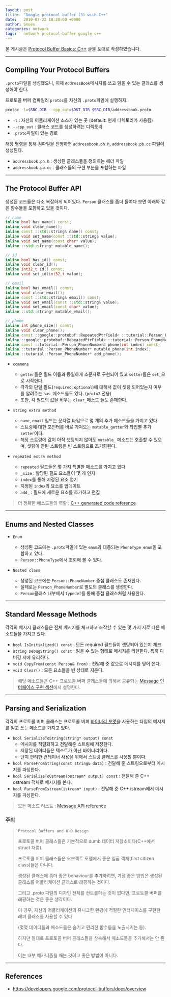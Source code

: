 ```yaml
---
layout: post
title:  "Google protocol buffer (3) with C++"
date:   2019-07-22 18:20:00 +0900
author: Gnues
categories: network
tags:	network protocol-buffer google c++
---
```


본 게시글은 [Protocol Buffer Basics: C++](https://developers.google.com/protocol-buffers/docs/cpptutorial) 글을 토대로 작성하였습니다.

***

## Compiling Your Protocol Buffers

`.proto`파일을 생성했으니, 이제 `AddressBook`메시지를 쓰고 읽을 수 있는 클래스를 생성해야 한다.

프로토콜 버퍼 컴파일러 `protoc`를 자신의 `.proto`파일에 실행하자.

```sh
protoc -l=$SRC_DIR --cpp_out=$DST_DIR $SRC_DIR/addressbook.proto
```

- `-l` : 자신의 어플리케이션 소스가 있는 곳 (default: 현재 디렉토리가 사용됨)
- `--cpp_out` : 클래스 코드를 생성하려는 디렉토리
- `.proto`파일이 있는 경로

해당 명령을 통해 컴파일을 진행하면 `addressbook.ph.h`, `addressbook.pb.cc` 파일이 생성된다.

- `addressbook.ph.h` : 생성된 클래스들을 정의하는 헤더 파일
- `addressbook.pb.cc` : 클래스들의 구현 부분을 포함하는 파일

***

## The Protocol Buffer API

생성된 코드들은 다소 복잡하게 되어있다. `Person` 클래스를 좀더 들여다 보면 아래와 같은 함수들을 포함하고 있을 것이다.

```cpp
// name
inline bool has_name() const;
inline void clear_name();
inline const ::std::string& name() const;
inline void set_name(const ::std::string& value);
inline void set_name(const char* value);
inline ::std::string* mutable_name();

// id
inline bool has_id() const;
inline void clear_id();
inline int32_t id() const;
inline void set_id(int32_t value);

// email
inline bool has_email() const;
inline void clear_email();
inline const ::std::string& email() const;
inline void set_email(const ::std::string& value);
inline void set_email(const char* value);
inline ::std::string* mutable_email();

// phone
inline int phone_size() const;
inline void clear_phone();
inline const ::google::protobuf::RepeatedPtrField< ::tutorial::Person_PhoneNumber >& phone() const;
inline ::google::protobuf::RepeatedPtrField< ::tutorial::Person_PhoneNumber >* mutable_phone();
inline const ::tutorial::Person_PhoneNumber& phone(int index) const;
inline ::tutorial::Person_PhoneNumber* mutable_phone(int index);
inline ::tutorial::Person_PhoneNumber* add_phone();
```

- `commons`
  - `getter`들은 필드 이름과 동일하게 소문자로 구현되어 있고 `setter`들은 `set_`으로 시작한다.
  - 각각의 단일 필드(`required`, `optional`)에 대해서 값이 셋팅 되어있는지 여부를 알려주는 `has_`메소드들도 있다. (`proto2` 전용)
  - 또한, 각 필드의 값을 비우는 `clear_`메소드 들도 존재한다.

- `string extra method`
  - `name`, `email` 필드는 문자열 타입으로 몇 개의 추가 메소드들을 가지고 있다.
  - 스트링에 대한 포인터를 바로 가져오는 `mutable_getter`와 타입별 추가 `setter`이다.
  - 해당 스트링에 값이 아직 셋팅되지 않아도 `mutable_` 메소드는 호출할 수 있으며, 셋팅이 안된 스트링은 빈 스트링으로 초기화된다.

- `repeated extra method`
  - `repeated` 필드들은 몇 가지 특별한 메소드를 가지고 있다.
  - `_size` : 할당된 필드 요소들이 몇 개 인지
  - `index`를 통해 지정된 요소 얻기
  - 지정된 `index`의 요소를 업데이트
  - `add_` : 필드에 새로운 요소를 추가하고 편집

> 더 정확한 메소드들의 역할 : [C++ generated code reference](https://developers.google.com/protocol-buffers/docs/reference/cpp-generated)

***

## Enums and Nested Classes

- `Enum`
  - 생성된 코드에는 `.proto`파일에 있는 `enum`과 대응되는 `PhoneType enum`을 포함하고 있다.
  - `Person::PhoneType`에서 조회해 볼 수 있다.

- `Nested class`
  - 생성된 코드에는 `Person::PhoneNumber` 중첩 클래스도 존재한다.
  - 실제로는 `Person_PhoneNumber`로 별도의 클래스를 생성한다.
  - `Person`클래스 내부에서 `typedef`를 통해 중첩 클래스처럼 사용한다.

***

## Standard Message Methods

각각의 메시지 클래스들은 전체 메시지를 체크하고 조작할 수 있는 몇 가지 서로 다른 메소드들을 가지고 있다.

- `bool IsInitialized() const` : 모든 required 필드들이 셋팅되어 있는지 체크
- `string DebugString() const` : 읽을 수 있는 형태로 메시지를 리턴한다. 특히 디버깅 시에 유리하다.
- `void CopyFrom(const Person& from)` : 전달해 준 값으로 메시지를 덮어 쓴다.
- `void Clear()` : 모든 요소들을 빈 상태로 지운다.

> 해당 메소드들은 C++ 프로토콜 버퍼 클래스들에 의해서 공유되는 [Message 인터페이스 구현 섹션](https://developers.google.com/protocol-buffers/docs/reference/cpp/google.protobuf.message#Message)에서 설명한다.

***

## Parsing and Serialization

각각의 프로토콜 버퍼 클래스는 프로토콜 버퍼 [바이너리 포맷](https://developers.google.com/protocol-buffers/docs/encoding)을 사용하는 타입의 메시지를 읽고 쓰는 메소드를 가지고 있다.

- `bool SerializeToString(string* output) const`
  - 메시지를 직렬화하고 전달해준 스트링에 저장한다.
  - 저장된 데이터들은 텍스트가 아닌 바이너리이다.
  - 단지 편리한 컨테이너 사용을 위해서 스트링 클래스를 사용할 뿐이다.
- `bool ParseFromString(const string& data)` : 전달해 준 스트링으로부터 메시지를 파싱한다.
- `bool SerializeToOstream(ostream* output) const` : 전달해 준 C++ ostream 객체로 메시지를 쓴다.
- `bool ParseFromIstream(istream* input)` : 전달해 준 C++ istream에서 메시지를 파싱한다.

> 모든 메소드 리스트 : [Message API reference](https://developers.google.com/protocol-buffers/docs/reference/cpp/google.protobuf.message#Message)

### 주의

> `Protocol Buffers and O-O Design`
>
> 프로토콜 버퍼 클래스들은 기본적으로 dumb 데이터 저장소이다(C++에서 struct 처럼).
>
> 프로토콜 버퍼 클래스들은 오브젝트 모델에서 좋은 일급 객체(first citizen class)들은 아니다.
>
> 생성된 클래스에 좀더 좋은 behaviour를 추가하려면, 가장 좋은 방법은 생성된 클래스를 어플리케이션 클래스로 래핑하는 것이다.
>
> 그리고 .proto 파일의 디자인 전체를 컨트롤하는 것이 없다면, 프로토콜 버퍼를 래핑하는 것은 좋은 생각이다.
>
> 이 경우, 자신의 어플리케이션의 유니크한 환경에 적절한 인터페이스를 구현한 래퍼 클래스를 사용할 수 있다
>
> (몇몇 데이터들과 매소드들은 숨기고 편리한 함수들을 노출시키는 등).
>
> 하지만 절대로 프로토콜 버퍼 클래스들을 상속해서 매소드들을 추가해서는 안 된다.
>
> 이는 내부 메카니즘을 깨는 것이고 좋은 방법이 아니다.

***

## References

- <https://developers.google.com/protocol-buffers/docs/overview>
